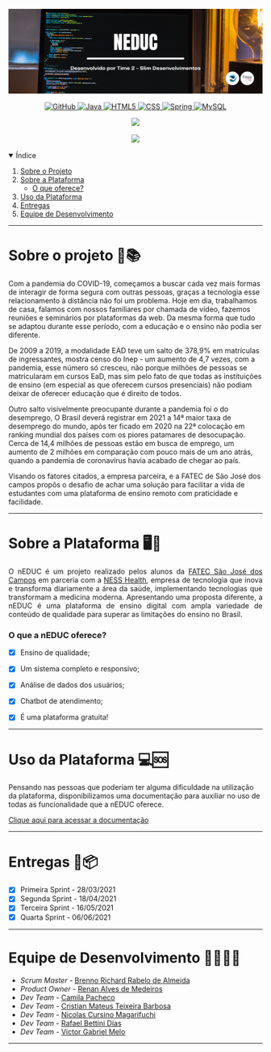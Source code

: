 
<p align="center">
    <a href="gttps://github.com">
        <img src="https://github.com/brennorichard/FrontEnd-API2021/blob/main/readassets/neduc.png"/>
    </a>
</p>

<p align="center">
    <a href="gttps://github.com">
        <img alt="GitHub" src="https://img.shields.io/badge/GitHub-100000?style=for-the-badge&logo=github&logoColor=white"/>
    </a>
    <a href="https://www.java.com/pt-BR/">
        <img alt="Java" src="https://img.shields.io/badge/java-%23ED8B00.svg?&style=for-the-badge&logo=java&logoColor=white"/>
    </a>
    <a href="https://developer.mozilla.org/pt-BR/docs/Web/Guide/HTML/HTML5">
    <img alt="HTML5" src="https://img.shields.io/badge/HTML5-E34F26?style=for-the-badge&logo=html5&logoColor=white"/>
    </a>
    <a href="https://developer.mozilla.org/pt-BR/docs/Web/CSS">
    <img alt="CSS" src="https://img.shields.io/badge/CSS3-1572B6?style=for-the-badge&logo=css3&logoColor=white">
    <a href="https://spring.io">
    <img alt="Spring" src="https://img.shields.io/badge/spring-%236DB33F.svg?&style=for-the-badge&logo=spring&logoColor=white"/>
    <a href="https://www.mysql.com">
    <img alt="MySQL" src="https://img.shields.io/badge/mysql-%2300f.svg?&style=for-the-badge&logo=mysql&logoColor=white"/>
    </a>
</p>
<p align="center">
    <img src="https://img.shields.io/badge/status-em%20desenvolvimento-blue?style=for-the-badge&logo=appveyor">
</p>
<p align="center">
    <img src="https://img.shields.io/badge/Sprint%20atual-Sprint%203-blue?style=for-the-badge&logo=appveyor">
</p>


<details open="open">
  <summary>Índice</summary>
  <ol>
    <li>
      <a href="https://github.com/brennorichard/FrontEnd-API2021#sobre-o-projeto-blue_bookbooks">Sobre o Projeto</a>
     <li>
         <a href="https://github.com/brennorichard/FrontEnd-API2021#sobre-a-plataforma-desktop_computerbook">Sobre a Plataforma</a>
      <ul>
        <li><a href="https://github.com/brennorichard/FrontEnd-API2021#o-que-a-neduc-oferece">O que oferece?</a></li>
      </ul>
    </li>
    <li><a href="https://github.com/brennorichard/FrontEnd-API2021#uso-da-plataforma-computersos">Uso da Plataforma</a></li>
    <li><a href="https://github.com/brennorichard/FrontEnd-API2021#entregas-dartpackage">Entregas</a></li>
    <li><a href="https://github.com/brennorichard/FrontEnd-API2021#equipe-de-desenvolvimento-man_technologistwoman_technologist">Equipe de Desenvolvimento</a></li>
  </ol>
</details>




------------------

# Sobre o projeto :blue_book::books:

Com a pandemia do COVID-19, começamos a buscar cada vez mais formas de interagir de forma segura com outras pessoas, graças a tecnologia esse relacionamento à distância não foi um problema. Hoje em dia, trabalhamos de casa, falamos com nossos familiares por chamada de vídeo, fazemos reuniões e seminários por plataformas da web. Da mesma forma que tudo se adaptou durante esse período, com a educação e o ensino não podia ser diferente. 

De 2009 a 2019, a modalidade EAD teve um salto de 378,9% em matrículas de ingressantes, mostra censo do Inep - um aumento de 4,7 vezes, com a pandemia, esse número só cresceu, não porque milhões de pessoas se matricularam em cursos EaD, mas sim pelo fato de que todas as instituições de ensino (em especial as que oferecem cursos presenciais) não podiam deixar de oferecer educação que é direito de todos.

Outro salto visivelmente preocupante durante a pandemia foi o do desemprego, O Brasil deverá registrar em 2021 a 14ª maior taxa de desemprego do mundo, após ter ficado em 2020 na 22ª colocação em ranking mundial dos países com os piores patamares de desocupação. Cerca de 14,4 milhões de pessoas estão em busca de emprego, um aumento de 2 milhões em comparação com pouco mais de um ano atrás, quando a pandemia de coronavírus havia acabado de chegar ao país.

Visando os fatores citados, a empresa parceira, e a FATEC de São José dos campos propôs o desafio de achar uma solução para facilitar a vida de estudantes com uma plataforma de ensino remoto com praticidade e facilidade.



-----------------

# Sobre a Plataforma :desktop_computer::book:

<p align="justify">O nEDUC é um projeto realizado pelos alunos da <a href="http://fatecsjc-prd.azurewebsites.net">FATEC São José dos Campos</a> em parceria com a <a href="https://ness.com.br/health.php">NESS Health</a>, empresa de tecnologia que inova e transforma diariamente a área da saúde, implementando tecnologias que transformam a medicina moderna. Apresentando uma proposta diferente, a nEDUC é uma plataforma de ensino digital com ampla variedade de conteúdo de qualidade para superar as limitações do ensino no Brasil.</p>
<p align="justify"> </a>



### O que a nEDUC oferece?

- [x] Ensino de qualidade;

- [x] Um sistema completo e responsivo;

- [x] Análise de dados dos usuários;

- [x] Chatbot de atendimento;

- [x] É uma plataforma gratuita!

  

------------------

# Uso da Plataforma :computer::sos:

Pensando nas pessoas que poderiam ter alguma dificuldade na utilização da plataforma, disponibilizamos uma documentação para auxiliar no uso de todas as funcionalidade que a nEDUC oferece. 

<a href="" target="__blank">Clique aqui para acessar a documentação</a>



--------------------------------

# Entregas :dart::package:

- [x] Primeira Sprint - 28/03/2021
- [x] Segunda Sprint  - 18/04/2021
- [x] Terceira Sprint - 16/05/2021
- [x] Quarta Sprint   - 06/06/2021

-----------------

# Equipe de Desenvolvimento :man_technologist::woman_technologist:

<ul>
    <li><i>Scrum Master - </i><a href="https://github.com/brennorichard" target="__blank">Brenno Richard Rabelo de Almeida</a></li>
    <li><i>Product Owner - </i><a href="https://github.com/medrenan" target="__blank">Renan Alves de Medeiros</a></li>
    <li><i>Dev Team - </i><a href="https://github.com/camilaffpacheco" target="__blank">Camila Pacheco</a></li>
    <li><i>Dev Team - </i><a href="https://github.com/CristianMateusTB" target="__blank">Cristian Mateus Teixeira Barbosa</a></li>
    <li><i>Dev Team - </i><a href="https://github.com/nicursino" target="__blank">Nicolas Cursino Magarifuchi</a></li>
    <li><i>Dev Team - </i><a href="https://github.com/Rafael-BD" target="__blank">Rafael Bettini Dias</a></li>
    <li><i>Dev Team - </i><a href="https://github.com/VGabrielMelo" target="__blank">Victor Gabriel Melo</a></li>
</ul>



----------------


